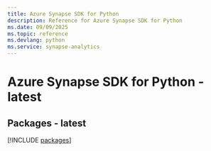 ```yaml
---
title: Azure Synapse SDK for Python
description: Reference for Azure Synapse SDK for Python
ms.date: 09/09/2025
ms.topic: reference
ms.devlang: python
ms.service: synapse-analytics
---
```

# Azure Synapse SDK for Python - latest
## Packages - latest
[!INCLUDE [packages](synapse-index.md)]